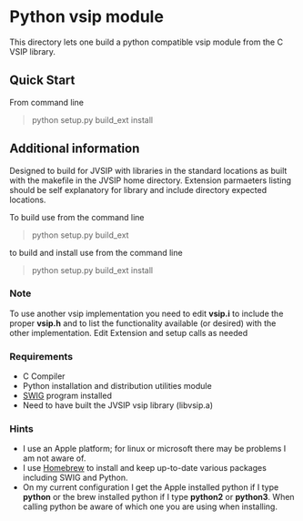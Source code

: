 # Python vsip module

This directory lets one build a python compatible vsip module from the C VSIP library.

## Quick Start
From command line

>    python setup.py build_ext install

## Additional information

Designed to build for JVSIP with libraries in the standard locations as built with the
makefile in the JVSIP home directory. Extension parmaeters listing should be self
explanatory for library and include directory expected locations.

To build use from the command line

>    python setup.py build_ext
    
to build and install use from the command line

>    python setup.py build_ext install
   
### Note 
   To use another vsip implementation you need to edit **vsip.i** to include the proper **vsip.h**
   and to list the functionality available (or desired) with the other implementation.
   Edit Extension and setup calls as needed

### Requirements
* C Compiler
* Python installation and distribution utilities module
* [SWIG](http://www.swig.org) program installed
* Need to have built the JVSIP vsip library (libvsip.a)

### Hints   
* I use an Apple platform; for linux or microsoft there may be problems I am not aware of.
* I use [Homebrew](https://brew.sh) to install and keep up-to-date various packages including SWIG and Python.
* On my current configuration I get the Apple installed python if I type **python** or
the brew installed python if I type **python2** or **python3**. 
When calling python be aware of which one you are using when installing.
